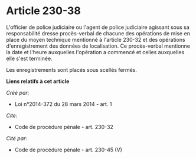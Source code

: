 # Article 230-38

L'officier de police judiciaire ou l'agent de police judiciaire agissant sous sa responsabilité dresse procès-verbal de
chacune des opérations de mise en place du moyen technique mentionné à l'article 230-32 et des opérations d'enregistrement
des données de localisation. Ce procès-verbal mentionne la date et l'heure auxquelles l'opération a commencé et celles
auxquelles elle s'est terminée. 

Les enregistrements sont placés sous scellés fermés.

**Liens relatifs à cet article**

_Créé par_:

  - Loi n°2014-372 du 28 mars 2014 - art. 1

_Cite_:

  - Code de procédure pénale - art. 230-32

_Cité par_:

  - Code de procédure pénale - art. 230-45 (V)
